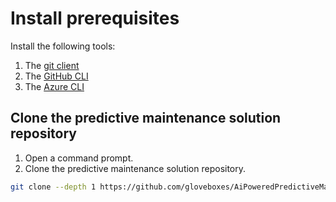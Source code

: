 # Install prerequisites

Install the following tools:

1. The [git client](https://git-scm.com/downloads)
1. The [GitHub CLI](https://github.com/cli/cli#installation)
1. The [Azure CLI](https://learn.microsoft.com/en-us/cli/azure/install-azure-cli)

## Clone the predictive maintenance solution repository

1. Open a command prompt.
1. Clone the predictive maintenance solution repository.

```bash
git clone --depth 1 https://github.com/gloveboxes/AiPoweredPredictiveMaintenance.git
```

